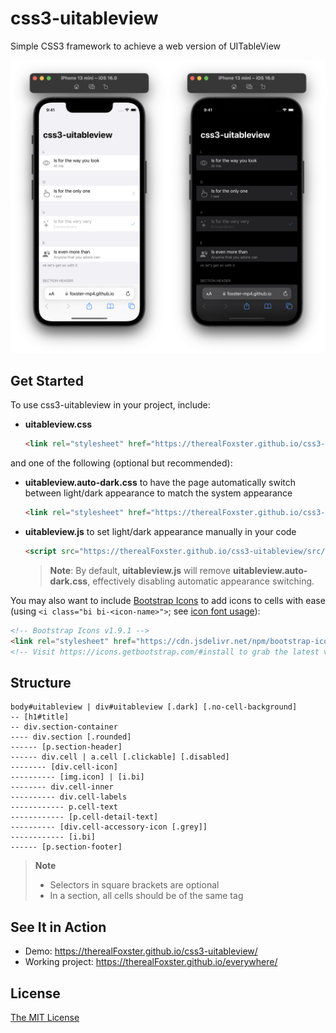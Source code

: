 # css3-uitableview
Simple CSS3 framework to achieve a web version of UITableView

<img src="screenshot.png" alt="phone-browser-screenshot"/>

## Get Started
To use css3-uitableview in your project, include:

* **uitableview.css**
  ```html
  <link rel="stylesheet" href="https://therealFoxster.github.io/css3-uitableview/src/uitableview.css">
  ```

and one of the following (optional but recommended):
* **uitableview.auto-dark.css** to have the page automatically switch between light/dark appearance to match the system appearance
  ```html
  <link rel="stylesheet" href="https://therealFoxster.github.io/css3-uitableview/src/uitableview.auto-dark.css">
  ```

* **uitableview.js** to set light/dark appearance manually in your code
  ```html
  <script src="https://therealFoxster.github.io/css3-uitableview/src/uitableview.js"></script>
  ```
  > **Note**: By default, **uitableview.js** will remove **uitableview.auto-dark.css**, effectively disabling automatic appearance switching.

You may also want to include [Bootstrap Icons](https://icons.getbootstrap.com) to add icons to cells with ease (using `<i class="bi bi-<icon-name>">`; see [icon font usage](https://icons.getbootstrap.com/#external-image)):
```html
<!-- Bootstrap Icons v1.9.1 -->
<link rel="stylesheet" href="https://cdn.jsdelivr.net/npm/bootstrap-icons@1.9.1/font/bootstrap-icons.css">
<!-- Visit https://icons.getbootstrap.com/#install to grab the latest version -->
```

## Structure
```
body#uitableview | div#uitableview [.dark] [.no-cell-background]
-- [h1#title]
-- div.section-container
---- div.section [.rounded]
------ [p.section-header]
------ div.cell | a.cell [.clickable] [.disabled]
-------- [div.cell-icon]
---------- [img.icon] | [i.bi]
-------- div.cell-inner
---------- div.cell-labels
------------ p.cell-text
------------ [p.cell-detail-text]
---------- [div.cell-accessory-icon [.grey]]
------------ [i.bi]
------ [p.section-footer]
```
> **Note**
> * Selectors in square brackets are optional
> * In a section, all cells should be of the same tag

## See It in Action
* Demo: https://therealFoxster.github.io/css3-uitableview/
* Working project: https://therealFoxster.github.io/everywhere/

## License
[The MIT License](LICENSE.md)
